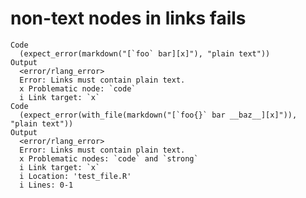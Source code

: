 # non-text nodes in links fails

    Code
      (expect_error(markdown("[`foo` bar][x]"), "plain text"))
    Output
      <error/rlang_error>
      Error: Links must contain plain text.
      x Problematic node: `code`
      i Link target: `x`
    Code
      (expect_error(with_file(markdown("[`foo{}` bar __baz__][x]")), "plain text"))
    Output
      <error/rlang_error>
      Error: Links must contain plain text.
      x Problematic nodes: `code` and `strong`
      i Link target: `x`
      i Location: 'test_file.R'
      i Lines: 0-1

